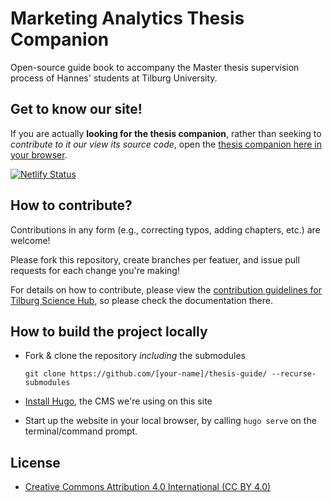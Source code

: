 # Marketing Analytics Thesis Companion

Open-source guide book to accompany the Master thesis supervision process of Hannes' students at Tilburg University.

## Get to know our site!

If you are actually __looking for the thesis companion__, rather than seeking to *contribute to it our view its source code*, open the [thesis companion here in your browser](https://thesis.hannesdatta.com).

[![Netlify Status](https://api.netlify.com/api/v1/badges/9c942038-4d66-4665-b30a-f2b6c6589960/deploy-status)](https://app.netlify.com/sites/thesis-companion/deploys)

## How to contribute?

Contributions in any form (e.g., correcting typos, adding chapters, etc.) are welcome!

Please fork this repository, create branches per featuer, and issue pull requests for each change you're making!

For details on how to contribute, please view the [contribution guidelines for Tilburg Science Hub](https://github.com/hannesdatta/tilburg-science-hub), so please check the documentation there.

## How to build the project locally

- Fork & clone the repository *including* the submodules

  ```
  git clone https://github.com/[your-name]/thesis-guide/ --recurse-submodules
  ```

- [Install Hugo](https://gohugo.io/getting-started/installing/), the CMS we're using on this site

- Start up the website in your local browser, by calling `hugo serve` on the terminal/command prompt.

## License

- [Creative Commons Attribution 4.0 International (CC BY 4.0)](https://creativecommons.org/licenses/by/4.0/legalcode)


